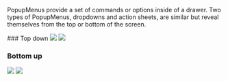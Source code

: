 PopupMenus provide a set of commands or options inside of a drawer. Two types of PopupMenus, dropdowns and action sheets, are similar but reveal themselves from the top or bottom of the screen.

<!-- prettier-ignore-start -->
<DisplayToggle onText="Dark" offText="Light" label="Theme Switcher">
### Top down

<img className="off" src="https://static2.sharepointonline.com/files/fabric/fabric-website/images/controls/ios/updated/img_drawer_02_topsheet_light.png?text=LightMode" />
<img className="on" src="https://static2.sharepointonline.com/files/fabric/fabric-website/images/controls/ios/updated/img_drawer_02_topsheet.png?text=DarkMode" />

### Bottom up

<img className="off" src="https://static2.sharepointonline.com/files/fabric/fabric-website/images/controls/ios/updated/img_drawer_01_bottomsheet_light.png?text=LightMode" />
<img className="on" src="https://static2.sharepointonline.com/files/fabric/fabric-website/images/controls/ios/updated/img_drawer_01_bottomsheet_dark.png?text=DarkMode" />

</DisplayToggle>
<!-- prettier-ignore-end -->
